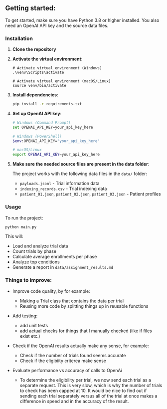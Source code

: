 ## Getting started:

To get started, make sure you have Python 3.8 or higher installed.
You also need an OpenAI API key and the source data files.


### Installation

1. **Clone the repository** 

2. **Activate the virtual environment**:
    ```
   # Activate virtual environment (Windows)
   .\venv\Scripts\activate
   
   # Activate virtual environment (macOS/Linux)
   source venv/bin/activate
   ```

3. **Install dependencies**:
   ```bash
   pip install -r requirements.txt
   ```

4. **Set up OpenAI API key**:
   ```bash
   # Windows (Command Prompt)
   set OPENAI_API_KEY=your_api_key_here
   
   # Windows (PowerShell)
   $env:OPENAI_API_KEY="your_api_key_here"
   
   # macOS/Linux
   export OPENAI_API_KEY=your_api_key_here
   ```

5. **Make sure the needed source files are present in the data folder**:

    The project works with the following data files in the `data/` folder:
    - `payloads.jsonl` - Trial information data
    - `indexing_records.csv` - Trial indexing data
    - `patient_01.json`, `patient_02.json`, `patient_03.json` - Patient profiles


### Usage

To run the project:
```bash
python main.py
```

This will:
- Load and analyze trial data
- Count trials by phase
- Calculate average enrollments per phase
- Analyze top conditions
- Generate a report in `data/assignment_results.md`


### Things to improve:
- Improve code quality, by for example:
    - Making a Trial class that contains the data per trial
    - Reusing more code by splitting things up in reusable functions

- Add testing:
    - add unit tests
    - add actual checks for things that I manually checked (like if files exist etc.)

- Check if the OpenAI results actually make any sense, for example:
    - Check if the number of trials found seems accurate
    - Check if the eligibiity criterea make sense

- Evaluate performance vs accuracy of calls to OpenAi
    - To determine the eligibility per trial, we now send each trial as a separate request.  This is very slow, which is why the number of trials to check has been capped at 10.
    It would be nice to find out if sending each trial separately versus all of the trial at once makes a difference in speed and in the accuracy of the result.
